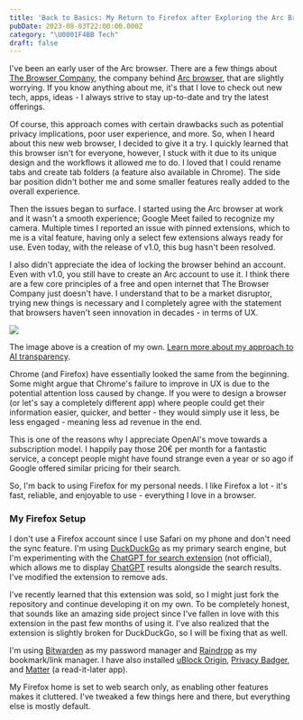 ```yaml
---
title: 'Back to Basics: My Return to Firefox after Exploring the Arc Browser'
pubDate: 2023-08-03T22:00:00.000Z
category: "\U0001F4BB Tech"
draft: false
---
```


I've been an early user of the Arc browser. There are a few things about [The Browser Company](https://thebrowser.company/), the company behind [Arc browser](https://arc.net/), that are slightly worrying. If you know anything about me, it's that I love to check out new tech, apps, ideas - I always strive to stay up-to-date and try the latest offerings.

Of course, this approach comes with certain drawbacks such as potential privacy implications, poor user experience, and more. So, when I heard about this new web browser, I decided to give it a try. I quickly learned that this browser isn't for everyone, however, I stuck with it due to its unique design and the workflows it allowed me to do. I loved that I could rename tabs and create tab folders (a feature also available in Chrome). The side bar position didn't bother me and some smaller features really added to the overall experience.

Then the issues began to surface. I started using the Arc browser at work and it wasn't a smooth experience; Google Meet failed to recognize my camera. Multiple times I reported an issue with pinned extensions, which to me is a vital feature, having only a select few extensions always ready for use. Even today, with the release of v1.0, this bug hasn't been resolved.

I also didn't appreciate the idea of locking the browser behind an account. Even with v1.0, you still have to create an Arc account to use it. I think there are a few core principles of a free and open internet that The Browser Company just doesn't have. I understand that to be a market disruptor, trying new things is necessary and I completely agree with the statement that browsers haven't seen innovation in decades - in terms of UX.

![](/media/oldComputer.png)

The image above is a creation of my own. [Learn more about my approach to AI transparency](https://cernezan.com/blog/being-transparent-about-my-ai-use/).

Chrome (and Firefox) have essentially looked the same from the beginning. Some might argue that Chrome's failure to improve in UX is due to the potential attention loss caused by change. If you were to design a browser (or let's say a completely different app) where people could get their information easier, quicker, and better - they would simply use it less, be less engaged - meaning less ad revenue in the end.

This is one of the reasons why I appreciate OpenAI's move towards a subscription model. I happily pay those 20€ per month for a fantastic service, a concept people might have found strange even a year or so ago if Google offered similar pricing for their search.

So, I'm back to using Firefox for my personal needs. I like Firefox a lot - it's fast, reliable, and enjoyable to use - everything I love in a browser.

### My Firefox Setup

I don't use a Firefox account since I use Safari on my phone and don't need the sync feature. I'm using [DuckDuckGo](https://cernezan.com/blog/duckduckgo-has-a-lite-version/) as my primary search engine, but I'm experimenting with the [ChatGPT for search extension](https://chatgpt4google.com/) (not official), which allows me to display [ChatGPT](https://openai.com/chatgpt) results alongside the search results. I've modified the extension to remove ads.

I've recently learned that this extension was sold, so I might just fork the repository and continue developing it on my own. To be completely honest, that sounds like an amazing side project since I've fallen in love with this extension in the past few months of using it. I've also realized that the extension is slightly broken for DuckDuckGo, so I will be fixing that as well.

I'm using [Bitwarden](https://bitwarden.com/) as my password manager and [Raindrop](https://raindrop.io/) as my bookmark/link manager. I have also installed [uBlock Origin](https://ublockorigin.com/), [Privacy Badger](https://privacybadger.org/), and [Matter](https://hq.getmatter.com/) (a read-it-later app). 

My Firefox home is set to web search only, as enabling other features makes it cluttered. I've tweaked a few things here and there, but everything else is mostly default.
